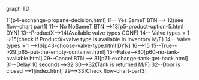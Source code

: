 graph TD

11[p4-exchange-propane-decision.html]
11-- Yes SameT BTN --> 12(see flow-chart part1)
11-- No NoSameT BTN -->13[p5-product-option-5.html DYN]
13--ProductX-->14(Available valve types CONF)
14-- Valve types = 1 -->15(check if ProductX+valve type is available in inventory M/F)
14-- Valve types > 1 -->16[p43-choose-valve-type.html DYN]
16-->15
15--True-->29[p65-put-the-empty-container.html]
15--False-->30[p60-no-tank-available.html]
29--Cancel BTN --> 31[p71-exchange-tank-get-back.html]
31--Delay 10 seconds-->32
30-->32(Tank is returned M/F)
32--Door is closed -->1[index.html]
29-->33[Check flow-chart-part3]
